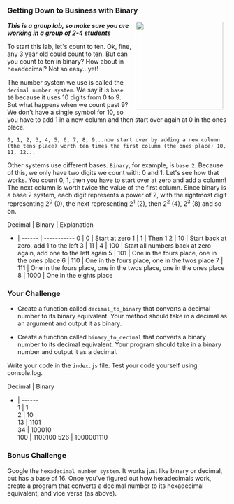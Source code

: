 

### Getting Down to Business with Binary

<img src="http://imgs.xkcd.com/comics/1_to_10.png" width="200px" align="right" hspace="10"> ***This is a group lab, so make sure you are working in a group of 2-4 students***

To start this lab, let's count to ten. Ok, fine, any 3 year old could count to ten. But can you count to ten in binary? How about in hexadecimal? Not so easy...yet!

The number system we use is called the `decimal number system`. We say it is `base 10` because it uses 10 digits from 0 to 9. But what happens when we count past 9? We don't have a single symbol for 10, so you have to add 1 in a new column and then start over again at 0 in the ones place.

`0, 1, 2, 3, 4, 5, 6, 7, 8, 9...now start over by adding a new column (the tens place) worth ten times the first column (the ones place) 10, 11, 12...`

Other systems use different bases. `Binary`, for example, is `base 2`. Because of this, we only have two digits we count with: 0 and 1. Let's see how that works. You count 0, 1, then you have to start over at zero and add a column! The next column is worth twice the value of the first column. Since binary is a base 2 system, each digit represents a power of 2, with the rightmost digit representing 2<sup>0</sup> (0), the next representing 2<sup>1</sup> (2), then 2<sup>2</sup> (4), 2<sup>3</sup> (8) and so on.

Decimal | Binary | Explanation
- | ------ | -----------
0				|	0			 | Start at zero
1				|	1			 | Then 1
2				|	10		 | Start back at zero, add 1 to the left
3				|	11		 | 
4				|	100		 | Start all numbers back at zero again, add one to the left again
5				|	101		 | One in the fours place, one in the ones place
6				|	110		 | One in the fours place, one in the twos place
7				|	111		 | One in the fours place, one in the twos place, one in the ones place
8				|	1000	 | One in the eights place

### Your Challenge
+ Create a function called `decimal_to_binary` that converts a decimal number to its binary equivalent. Your method should take in a decimal as an argument and output it as binary.

+ Create a function called `binary_to_decimal` that converts a binary number to its decimal equivalent. Your program should take in a binary number and output it as a decimal.

Write your code in the `index.js` file. Test your code yourself using console.log.

Decimal | Binary 
- | ------ 	 
1				|	1			
2				|	10	
13			|	1101		 
34			|	100010	
100			|	1100100
526			|	1000001110	

### Bonus Challenge
Google the `hexadecimal number system`. It works just like binary or decimal, but has a base of 16. Once you've figured out how hexadecimals work, create a program that converts a decimal number to its hexadecimal equivalent, and vice versa (as above).


